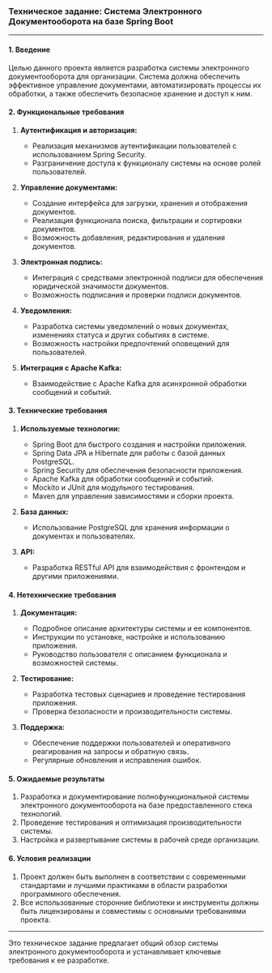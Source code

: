 ### Техническое задание: Система Электронного Документооборота на базе Spring Boot

---

#### 1. Введение

Целью данного проекта является разработка системы электронного документооборота для организации. Система должна обеспечить эффективное управление документами, автоматизировать процессы их обработки, а также обеспечить безопасное хранение и доступ к ним.

#### 2. Функциональные требования

1. **Аутентификация и авторизация:**
    - Реализация механизмов аутентификации пользователей с использованием Spring Security.
    - Разграничение доступа к функционалу системы на основе ролей пользователей.

2. **Управление документами:**
    - Создание интерфейса для загрузки, хранения и отображения документов.
    - Реализация функционала поиска, фильтрации и сортировки документов.
    - Возможность добавления, редактирования и удаления документов.

3. **Электронная подпись:**
    - Интеграция с средствами электронной подписи для обеспечения юридической значимости документов.
    - Возможность подписания и проверки подписи документов.

4. **Уведомления:**
    - Разработка системы уведомлений о новых документах, изменениях статуса и других событиях в системе.
    - Возможность настройки предпочтений оповещений для пользователей.

5. **Интеграция с Apache Kafka:**
    - Взаимодействие с Apache Kafka для асинхронной обработки сообщений и событий.

#### 3. Технические требования

1. **Используемые технологии:**
    - Spring Boot для быстрого создания и настройки приложения.
    - Spring Data JPA и Hibernate для работы с базой данных PostgreSQL.
    - Spring Security для обеспечения безопасности приложения.
    - Apache Kafka для обработки сообщений и событий.
    - Mockito и JUnit для модульного тестирования.
    - Maven для управления зависимостями и сборки проекта.

2. **База данных:**
    - Использование PostgreSQL для хранения информации о документах и пользователях.

3. **API:**
    - Разработка RESTful API для взаимодействия с фронтендом и другими приложениями.

#### 4. Нетехнические требования

1. **Документация:**
    - Подробное описание архитектуры системы и ее компонентов.
    - Инструкции по установке, настройке и использованию приложения.
    - Руководство пользователя с описанием функционала и возможностей системы.

2. **Тестирование:**
    - Разработка тестовых сценариев и проведение тестирования приложения.
    - Проверка безопасности и производительности системы.

3. **Поддержка:**
    - Обеспечение поддержки пользователей и оперативного реагирования на запросы и обратную связь.
    - Регулярные обновления и исправления ошибок.

#### 5. Ожидаемые результаты

1. Разработка и документирование полнофункциональной системы электронного документооборота на базе предоставленного стека технологий.
2. Проведение тестирования и оптимизация производительности системы.
3. Настройка и развертывание системы в рабочей среде организации.

#### 6. Условия реализации

1. Проект должен быть выполнен в соответствии с современными стандартами и лучшими практиками в области разработки программного обеспечения.
2. Все использованные сторонние библиотеки и инструменты должны быть лицензированы и совместимы с основными требованиями проекта.

---

Это техническое задание предлагает общий обзор системы электронного документооборота и устанавливает ключевые требования к ее разработке.